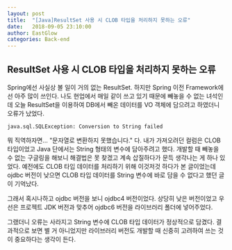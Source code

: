 ```yaml
---
layout: post
title:  "[Java]ResultSet 사용 시 CLOB 타입을 처리하지 못하는 오류"
date:   2018-09-05 23:10:00
author: EastGlow
categories: Back-end
---
```

## ResultSet 사용 시 CLOB 타입을 처리하지 못하는 오류

Spring에선 사실상 볼 일이 거의 없는 ResultSet. 하지만 Spring 이전 Framework에선 아주 많이 쓰인다. 나도 현업에서 매일 같이 쓰고 있기 때문에 빼놓을 수 없는 녀석인데 오늘 ResultSet을 이용하여 DB에서 빼온 데이터를 VO 객체에 담으려고 하였더니 오류가 났었다.

```
java.sql.SQLException: Conversion to String failed
```

뭐 직역하자면... "문자열로 변환하지 못했습니다." 다. 내가 가져오려던 컬럼은 CLOB 타입이었고 Java 단에서는 String 형태의 변수에 담아주려고 했다. 개발할 때 빼놓을 수 없는 구글링을 해보니 해결법은 못 찾겠고 계속 삽질하다가 문득 생각나는 게 하나 있었다. 예전에도 CLOB 타입 데이터를 처리하기 위해 이것저것 하다가 본 글이었는데 ojdbc 버전이 낮으면 CLOB 타입 데이터를 String 변수에 바로 담을 수 없다고 했던 글이 기억났다.

그래서 혹시나하고 ojdbc 버전을 보니 ojdbc4 버전이었다. 상당히 낮은 버전이었고 우선은 프로젝트 JDK 버전과 맞추어 ojdbc6 버전을 라이브러리 폴더에 넣어주었다.

그랬더니 오류는 사라지고 String 변수에 CLOB 타입 데이터가 정상적으로 담겼다. 결과적으로 보면 별 거 아니었지만 라이브러리 버전도 개발할 때 신중히 고려하여 쓰는 것이 중요하다는 생각이 든다.
